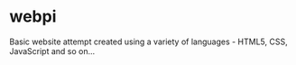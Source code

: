 # webpi
Basic website attempt created using a variety of languages - HTML5, CSS, JavaScript and so on...

